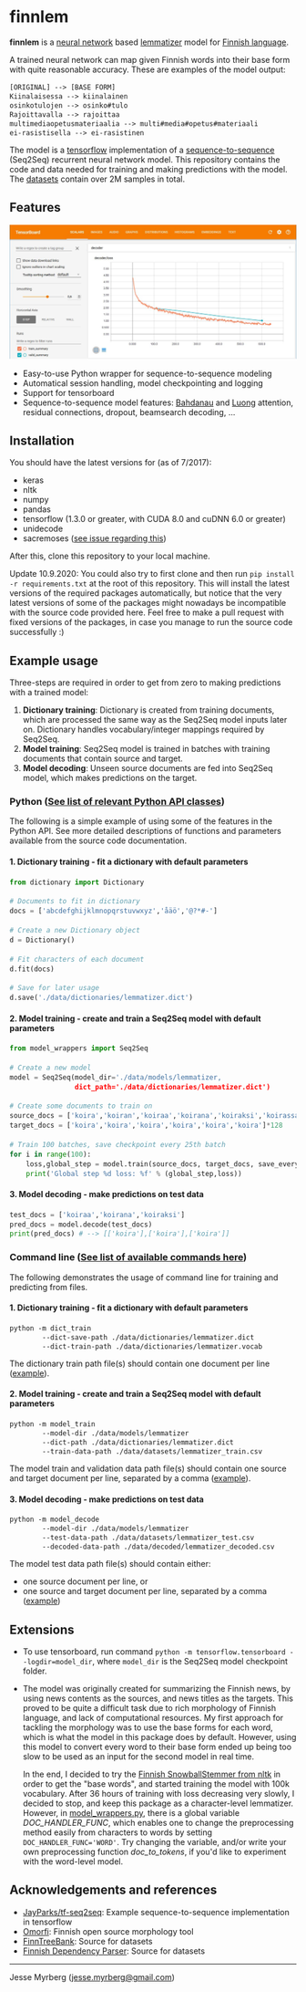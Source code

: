 # finnlem

**finnlem** is a [neural network](https://en.wikipedia.org/wiki/Artificial_neural_network) based [lemmatizer](https://en.wikipedia.org/wiki/Lemmatisation) model for [Finnish language](https://en.wikipedia.org/wiki/Finnish_language).

A trained neural network can map given Finnish words into their base form with quite reasonable accuracy. These are examples of the model output:
```
[ORIGINAL] --> [BASE FORM]
Kiinalaisessa --> kiinalainen
osinkotulojen --> osinko#tulo	
Rajoittavalla --> rajoittaa
multimediaopetusmateriaalia -->	multi#media#opetus#materiaali
ei-rasistisella	--> ei-rasistinen
```
The model is a [tensorflow](https://www.tensorflow.org) implementation of a [sequence-to-sequence](https://arxiv.org/abs/1406.1078) (Seq2Seq) recurrent neural network model. 
This repository contains the code and data needed for training and making predictions with the model. The [datasets](src/data/datasets) contain over 2M samples in total.

## Features
![Tensorboard](doc/tensorboard.JPG)
* Easy-to-use Python wrapper for sequence-to-sequence modeling
* Automatical session handling, model checkpointing and logging
* Support for tensorboard
* Sequence-to-sequence model features: [Bahdanau](https://arxiv.org/abs/1409.0473) and [Luong](https://arxiv.org/abs/1508.04025) attention, residual connections, dropout, beamsearch decoding, ...

## Installation
You should have the latest versions for (as of 7/2017):
* keras
* nltk
* numpy
* pandas
* tensorflow (1.3.0 or greater, with CUDA 8.0 and cuDNN 6.0 or greater)
* unidecode
* sacremoses ([see issue regarding this](https://github.com/jmyrberg/finnlem/issues/1))

After this, clone this repository to your local machine.

Update 10.9.2020: You could also try to first clone and then run `pip install -r requirements.txt` at the root of this repository. This will install the latest versions of the required packages automatically, but notice that the very latest versions of some of the packages might nowadays be incompatible with the source code provided here. Feel free to make a pull request with fixed versions of the packages, in case you manage to run the source code successfully :)

## Example usage

Three-steps are required in order to get from zero to making predictions with a trained model:

1. **Dictionary training**: Dictionary is created from training documents, which are processed the same way as the Seq2Seq model inputs later on.
	Dictionary handles vocabulary/integer mappings required by Seq2Seq.
2. **Model training**: Seq2Seq model is trained in batches with training documents that contain source and target.
3. **Model decoding**: Unseen source documents are fed into Seq2Seq model, which makes predictions on the target.

### Python ([See list of relevant Python API classes](doc/python_api.md))

The following is a simple example of using some of the features in the Python API.
See more detailed descriptions of functions and parameters available from the source code documentation.

#### 1. Dictionary training - fit a dictionary with default parameters
```python
from dictionary import Dictionary

# Documents to fit in dictionary
docs = ['abcdefghijklmnopqrstuvwxyz','åäö','@?*#-']

# Create a new Dictionary object
d = Dictionary()

# Fit characters of each document
d.fit(docs)

# Save for later usage
d.save('./data/dictionaries/lemmatizer.dict')
```

#### 2. Model training - create and train a Seq2Seq model with default parameters
```python
from model_wrappers import Seq2Seq

# Create a new model
model = Seq2Seq(model_dir='./data/models/lemmatizer,
				dict_path='./data/dictionaries/lemmatizer.dict')

# Create some documents to train on
source_docs = ['koira','koiran','koiraa','koirana','koiraksi','koirassa']*128
target_docs = ['koira','koira','koira','koira','koira','koira']*128

# Train 100 batches, save checkpoint every 25th batch
for i in range(100):
	loss,global_step = model.train(source_docs, target_docs, save_every_n_batch=25)
	print('Global step %d loss: %f' % (global_step,loss))
```
		
#### 3. Model decoding - make predictions on test data
```python
test_docs = ['koiraa','koirana','koiraksi']
pred_docs = model.decode(test_docs)
print(pred_docs) # --> [['koira'],['koira'],['koira']]
```


### Command line ([See list of available commands here](doc/commands.md))

The following demonstrates the usage of command line for training and predicting from files.

#### 1. Dictionary training - fit a dictionary with default parameters
```
python -m dict_train
		--dict-save-path ./data/dictionaries/lemmatizer.dict
		--dict-train-path ./data/dictionaries/lemmatizer.vocab
```
The dictionary train path file(s) should contain one document per line ([example](src/data/dictionaries/lemmatizer.vocab)).

#### 2. Model training - create and train a Seq2Seq model with default parameters
```
python -m model_train
		--model-dir ./data/models/lemmatizer
		--dict-path ./data/dictionaries/lemmatizer.dict
		--train-data-path ./data/datasets/lemmatizer_train.csv
```
The model train and validation data path file(s) should contain one source and target document per line, 
separated by a comma ([example](src/data/datasets/lemmatizer_validation.csv)).
		
#### 3. Model decoding - make predictions on test data
```
python -m model_decode
		--model-dir ./data/models/lemmatizer
		--test-data-path ./data/datasets/lemmatizer_test.csv
		--decoded-data-path ./data/decoded/lemmatizer_decoded.csv
```
The model test data path file(s) should contain either:
* one source document per line, or
* one source and target document per line, separated by a comma ([example](src/data/datasets/lemmatizer_test.csv))

## Extensions
* To use tensorboard, run command ```python -m tensorflow.tensorboard --logdir=model_dir```, 
where ```model_dir``` is the Seq2Seq model checkpoint folder.
* The model was originally created for summarizing the Finnish news, by using news contents as the sources, and news titles as the targets.
This proved to be quite a difficult task due to rich morphology of Finnish language, and lack of computational resources. My first
approach for tackling the morphology was to use the base forms for each word, which is what the model in this package does by default. However, 
using this model to convert every word to their base form ended up being too slow to be used as an input for the second model in real time.

	In the end, I decided to try the [Finnish SnowballStemmer from nltk](http://www.nltk.org/_modules/nltk/stem/snowball.html) in order to get the "base words", 
	and started training the model with 100k vocabulary. After 36 hours of training with loss decreasing very slowly, I decided to stop, and keep this package as a character-level lemmatizer.
	However, in [model_wrappers.py](src/model_wrappers.py), there is a global variable *DOC_HANDLER_FUNC*, which enables one to change the preprocessing method easily from
	characters to words by setting ```DOC_HANDLER_FUNC='WORD'```. Try changing the variable, and/or write your own preprocessing function *doc_to_tokens*, if you'd like to 
	experiment with the word-level model.


## Acknowledgements and references
* [JayParks/tf-seq2seq](https://github.com/JayParks/tf-seq2seq): Example sequence-to-sequence implementation in tensorflow
* [Omorfi](https://github.com/flammie/omorfi): Finnish open source morphology tool
* [FinnTreeBank](http://www.ling.helsinki.fi/kieliteknologia/tutkimus/treebank/): Source for datasets
* [Finnish Dependency Parser](http://bionlp.utu.fi/finnish-parser.html): Source for datasets
		
---
Jesse Myrberg (jesse.myrberg@gmail.com)